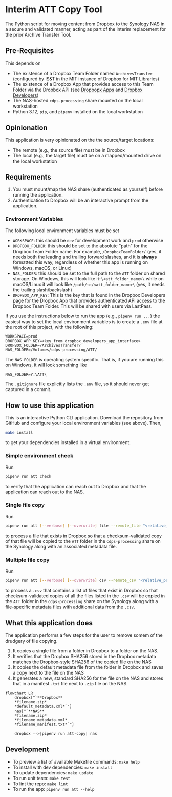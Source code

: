 # Interim ATT Copy Tool

The Python script for moving content from Dropbox to the Synology NAS in a secure and validated manner, acting as part of the interim replacement for the prior Archive Transfer Tool.

## Pre-Requisites

This depends on

* The existence of a Dropbox Team Folder named `ArchivesTransfer` (configured by IS&T in the MIT instance of Dropbox for MIT Libraries)
* The existence of a Dropbox App that provides access to this Team Folder via the Dropbox API (see [Dropbopx Apps](https://www.dropbox.com/apps) and [Dropbox Developers](ttps://www.dropbox.com/developers/apps))
* The NAS-hosted `cdps-processing` share mounted on the local workstation
* Python 3.12, `pip`, and `pipenv` installed on the local workstation

## Opinionation

This application is very opinionated on the the source/target locations:

* The remote (e.g., the source file) must be in Dropbox
* The local (e.g., the target file) must be on a mapped/mounted drive on the local workstation

## Requirements

1. You must mount/map the NAS share (authenticated as yourself) before running the application.
1. Authentication to Dropbox will be an interactive prompt from the application.

### Environment Variables

The following local environment variables must be set

* `WORKSPACE`: this should be `dev` for development work and `prod` otherwise
* `DROPBOX_FOLDER`: this should be set to the absolute "path" for the Dropbox Team Folder name. For example, `/DropboxTeamFolder/` (yes, it needs both the leading and trailing forward slashes, and it is **always** formatted this way, regardless of whether this app is running on Windows, macOS, or Linux)
* `NAS_FOLDER`: this should be set to the full path to the `ATT` folder on shared storage. On Windows, this will look like `H:\<att_folder_name>\` while on macOS/Linux it will look like `/path/to/<att_folder_mame>\` (yes, it needs the trailing slash/backslash)
* `DROPBOX_APP_KEY`: This is the key that is found in the Dropbox Developers page for the Dropbox App that provides authenticated API access to the Dropbox Team Folder. This will be shared with users via LastPass.

If you use the instructions below to run the app (e.g., `pipenv run ...`) the easiest way to set the local environment variables is to create a `.env` file at the root of this project, with the following:

```env
WORKSPACE=prod
DROPBOX_APP_KEY=<key_from_dropbox_developers_app_interface>
DROPBOX_FOLDER=/ArchivesTransfer/
NAS_FOLDER=/Volumes/cdps-processing/ATT/
```

The `NAS_FOLDER` is operating system specific. That is, if you are running this on Windows, it will look something like

```env
NAS_FOLDER=Y:\ATT\
```

The `.gitignore` file explicitly lists the `.env` file, so it should never get captured in a commit.

## How to use this application

This is an interactive Python CLI application. Download the repository from GitHub and configure your local environment variables (see above). Then,

```bash
make install
```

to get your dependencies installed in a virtual environment.

### Simple environment check

Run

```bash
pipenv run att check
```

to verify that the application can reach out to Dropbox and that the application can reach out to the NAS.

### Single file copy

Run

```bash
pipenv run att [--verbose] [--overwrite] file --remote_file "<relative_path_to_remote_file>"
```

to process a file that exists in Dropbox so that a checksum-validated copy of that file will be copied to the `ATT` folder in the `cdps-processing` share on the Synology along with an associated metadata file.

### Multiple file copy

Run

```bash
pipenv run att [--verbose] [--overwrite] csv --remote_csv "<relative_path_to_remote_csv_file>"
```

to process a `.csv` that contains a list of files that exist in Dropbox so that checksum-validated copies of all the files listed in the `.csv` will be copied in the `ATT` folder in the `cdps-processing` share on the Synology along with a file-specific metadata files with additional data from the `.csv`.

## What this application does

The application performs a few steps for the user to remove somem of the drudgery of file copying.

1. It copies a single file from a folder in Dropbox to a folder on the NAS.
1. It verifies that the Dropbox SHA256 stored in the Dropbox metadata matches the Dropbox-style SHA256 of the copied file on the NAS
1. It copies the default metadata file from the folder in Dropbox and saves a copy next to the file on the NAS
1. It generates a new, standard SHA256 for the file on the NAS and stores that in a manifest `.txt` file next to `.zip` file on the NAS.

```mermaid
flowchart LR
    dropbox["`**Dropbox**
    *filename.zip*
    *default_metadata.xml*`"]
    nas["`**NAS**
    *filename.zip*
    *filename_metadata.xml*
    *filename_manifest.txt*`"]

    dropbox -->|pipenv run att-copy| nas
```

## Development

* To preview a list of available Makefile commands: `make help`
* To install with dev dependencies: `make install`
* To update dependencies: `make update`
* To run unit tests: `make test`
* To lint the repo: `make lint`
* To run the app: `pipenv run att --help`
